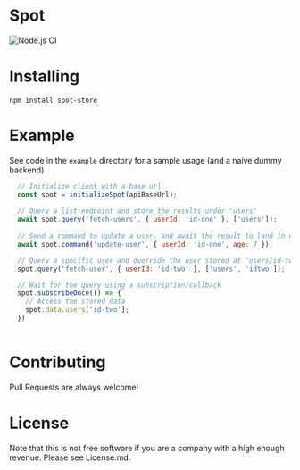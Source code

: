 # Spot

![Node.js CI](https://github.com/dgoemans/spot/workflows/Node.js%20CI/badge.svg?branch=main&event=push)

# Installing

`npm install spot-store`

# Example

See code in the `example` directory for a sample usage (and a naive dummy backend)

```javascript
  // Initialize client with a base url 
  const spot = initializeSpot(apiBaseUrl);
  
  // Query a list endpoint and store the results under 'users'
  await spot.query('fetch-users', { userId: 'id-one' }, ['users']);
  
  // Send a command to update a user, and await the result to land in data
  await spot.command('update-user', { userId: 'id-one', age: 7 });

  // Query a specific user and override the user stored at 'users/id-two'
  spot.query('fetch-user', { userId: 'id-two' }, ['users', 'idtwo']);

  // Wait for the query using a subscription/callback
  spot.subscribeOnce(() => {
    // Access the stored data
    spot.data.users['id-two'];
  })
  

```

# Contributing

Pull Requests are always welcome!

# License

Note that this is not free software if you are a company with a high enough revenue. Please see License.md.
